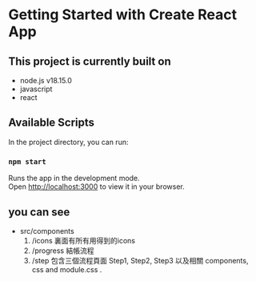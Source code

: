 # Getting Started with Create React App

## This project is currently built on 
* node.js v18.15.0
* javascript
* react

## Available Scripts

In the project directory, you can run:

### `npm start`

Runs the app in the development mode.\
Open [http://localhost:3000](http://localhost:3000) to view it in your browser.

 ## you can see 

 * src/components 
    1. /icons  裏面有所有用得到的icons
    2. /progress 結帳流程
    3. /step  包含三個流程頁面 Step1, Step2, Step3 以及相關 components, css and module.css . 
  
 

 

 
